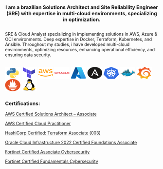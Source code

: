 ### 
<h3 align="center">I am a brazilian Solutions Architect and Site Reliability Engineer (SRE) with expertise in multi-cloud environments, specializing in optimization.</h3>


  ##
  
SRE & Cloud Analyst specializing in implementing solutions in AWS, Azure & OCI environments. Deep expertise in Docker, Terraform, Kubernetes, and Ansible. Throughout my studies, i have developed multi-cloud environments, optimizing resources, enhancing operational efficiency, and ensuring data security.

<div style="display: inline_block"><br>
  <img align="center" alt="Paulo-Python" height="40" width="50" src="https://raw.githubusercontent.com/devicons/devicon/master/icons/python/python-original.svg">
  <img align="center" alt="Paulo-Terraform" height="40" width="50" src="https://raw.githubusercontent.com/devicons/devicon/master/icons/terraform/terraform-original.svg">
  <img align="center" alt="Paulo-aws" height="40" width="50" src="https://raw.githubusercontent.com/devicons/devicon/master/icons/amazonwebservices/amazonwebservices-plain-wordmark.svg">
  <img align="center" alt="Paulo-oci" height="40" width="50" src="https://raw.githubusercontent.com/devicons/devicon/master/icons/oracle/oracle-original.svg">
  <img align="center" alt="Paulo-Azure" height="40" width="50" src="https://raw.githubusercontent.com/devicons/devicon/master/icons/azure/azure-original.svg">
  <img align="center" alt="Paulo-ansible" height="40" width="50" src="https://raw.githubusercontent.com/devicons/devicon/master/icons/ansible/ansible-original.svg">
  <img align="center" alt="Paulo-k8s" height="40" width="50" src="https://raw.githubusercontent.com/devicons/devicon/master/icons/kubernetes/kubernetes-plain.svg">
  <img align="center" alt="Paulo-docker" height="40" width="50" src="https://raw.githubusercontent.com/devicons/devicon/master/icons/docker/docker-original.svg">
  <img align="center" alt="Paulo-grafana" height="40" width="50" src="https://github.com/devicons/devicon/blob/master/icons/grafana/grafana-original.svg">
  <img align="center" alt="Paulo-prom" height="40" width="50" src="https://raw.githubusercontent.com/devicons/devicon/master/icons/prometheus/prometheus-original.svg">
  <img align="center" alt="Paulo-lINUX" height="40" width="50" src="https://raw.githubusercontent.com/devicons/devicon/master/icons/linux/linux-original.svg">


</div>

  ##
  
<h3> Certifications:</h3>

[AWS Certified Solutions Architect – Associate](https://www.credly.com/badges/2019aea7-dd3d-4688-9503-c0fc288d72be)

[AWS Certified Cloud Practitioner](https://www.credly.com/badges/22c13fd3-1d30-4e46-9968-8e1aca04324e)

[HashiCorp Certified: Terraform Associate (003)](https://www.credly.com/badges/d18a0bb2-f725-46d7-92e3-b797feda2a91)

[Oracle Cloud Infrastructure 2022 Certified Foundations Associate](https://catalog-education.oracle.com/pls/certview/sharebadge?id=1773CF0B807EDC9A7353D2E76BC518E2844C121F4A3C6DADAEA250A5D9A8FDD4)

[Fortinet Certified Associate Cybersecurity](https://www.credly.com/badges/ec77f56d-da19-4989-9f81-77e5127acff5)

[Fortinet Certified Fundamentals Cybersecurity](https://www.credly.com/badges/dd3e2cfe-269d-488c-bee4-e2b90d93f1e0)


  ##
  



<!--

